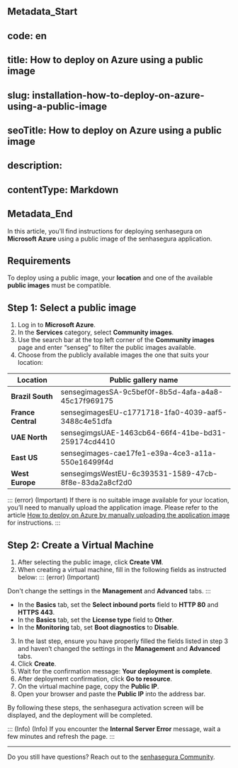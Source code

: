 ## Metadata_Start 
## code: en
## title: How to deploy on Azure using a public image 
## slug: installation-how-to-deploy-on-azure-using-a-public-image 
## seoTitle: How to deploy on Azure using a public image 
## description:  
## contentType: Markdown 
## Metadata_End
In this article, you'll find instructions for deploying senhasegura on **Microsoft Azure** using a public image of the senhasegura application. 

## Requirements
To deploy using a public image, your **location** and one of the available **public images** must be compatible.

## Step 1: Select a public image


1. Log in to **Microsoft Azure**.
2. In the **Services** category, select **Community images**.
3. Use the search bar at the top left corner of the **Community images** page and enter “senseg” to filter the public images available. 
4. Choose from the publicly available images the one that suits your location:


| Location| Public gallery name |
| --- | --- |
| **Brazil South** | sensegimagesSA-9c5bef0f-8b5d-4afa-a4a8-45c17f969175 |
| **France Central** | sensegimagesEU-c1771718-1fa0-4039-aaf5-3488c4e51dfa |
| **UAE North**| sensegimgsUAE-1463cb64-66f4-41be-bd31-259174cd4410|
| **East US** | sensegimages-cae17fe1-e39a-4ce3-a11a-550e16499f4d |
| **West Europe** | sensegimgsWestEU-6c393531-1589-47cb-8f8e-83da2a8cf2d0|
::: (error) (Important)
If there is no suitable image available for your location, you’ll need to manually upload the application image. Please refer to the article [How to deploy on Azure by manually uploading the application image](/v3-32/docs/installation-how-to-deploy-on-azure-by-manually-uploading-the-application-image) for instructions.
:::

## Step 2: Create a Virtual Machine

1. After selecting the public image, click **Create VM**.
2. When creating a virtual machine, fill in the following fields as instructed below:
::: (error) (Important)

Don't change the settings in the **Management** and **Advanced** tabs.
:::

* In the **Basics** tab, set the **Select inbound ports** field to **HTTP 80** and **HTTPS 443**.
* In the **Basics** tab, set the **License type** field to **Other**.
* In the **Monitoring** tab, set **Boot diagnostics** to **Disable**. 
3. In the last step, ensure you have properly filled the fields listed in step 3 and haven’t changed the settings in the **Management** and **Advanced** tabs.
4. Click **Create**.
5. Wait for the confirmation message: **Your deployment is complete**.
6. After deployment confirmation, click **Go to resource**. 
7. On the virtual machine page, copy the **Public IP**.
8. Open your browser and paste the **Public IP** into the address bar.

By following these steps, the senhasegura activation screen will be displayed, and the deployment will be completed.

::: (Info) (Info)
If you encounter the **Internal Server Error** message, wait a few minutes and refresh the page.
 :::	
 
 

* * *


Do you still have questions? Reach out to the [senhasegura Community](https://community.senhasegura.io/).



